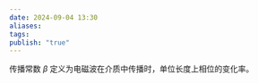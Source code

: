 ```yaml
---
date: 2024-09-04 13:30
aliases: 
tags: 
publish: "true"
---
```

传播常数 $\beta$ 定义为电磁波在介质中传播时，单位长度上相位的变化率。